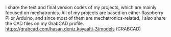 I share the test and final version codes of my projects, which are mainly focused on mechatronics. All of my projects are based on either Raspberry Pi or Arduino, and since most of them are mechatronics-related, I also share the CAD files on my GrabCAD profile. https://grabcad.com/hasan.deniz.kayaalti-3/models (GRABCAD)
